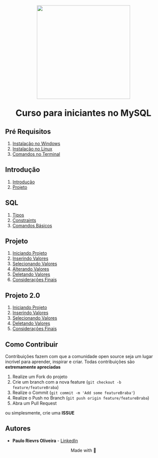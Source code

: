 <h1 align="center">
    <img src="assets/MySQL.svg" width="300" align="center">
    <p>Curso para iniciantes no MySQL</p>
</h1>

## Pré Requisitos

1. [Instalação no Windows](./01-Ambiente/02-Ambiente-Windows.md)
2. [Instalação no Linux](./01-Ambiente/01-Ambiente-Linux.md)
3. [Comandos no Terminal](./01-Ambiente/03-Comandos-no-Terminal.md)

## Introdução

1. [Introdução](./02-Introdução/01-Introducao.md)
2. [Projeto](./02-Introdução/02-Projeto.md)

## SQL

1. [Tipos](./03-SQL/01-Tipos.md)
2. [Constraints](./03-SQL/02-Constraints.md)
3. [Comandos Básicos](./03-SQL/03-ComandosBasicos.md)

## Projeto

1. [Iniciando Projeto](./04-Projeto_part1/01-IniciandoProjeto.md)
2. [Inserindo Valores](./04-Projeto_part1/02-InserindoValores.md)
3. [Selecionando Valores](./04-Projeto_part1/03-SelecionandoValores.md)
4. [Alterando Valores](./04-Projeto_part1/04-AlterandoValores.md)
5. [Deletando Valores](./04-Projeto_part1/05-DeletandoValores.md)
6. [Considerações Finais](./04-Projeto_part1/06-ConsideracoesFinais.md)

## Projeto 2.0

1. [Iniciando Projeto](./04-Projeto_part2/01-IniciandoProjeto.md)
2. [Inserindo Valores](./04-Projeto_part2/02-InserindoValores.md)
3. [Selecionando Valores](./04-Projeto_part2/03-SelecionandoValores.md)
4. [Deletando Valores](./04-Projeto_part2/05-DeletandoValores.md)
5. [Considerações Finais](./04-Projeto_part2/06-ConsideracoesFinais.md)

## Como Contribuir

Contribuições fazem com que a comunidade open source seja um lugar incrível para aprender, inspirar e criar. Todas contribuições
são **extremamente apreciadas**

1. Realize um Fork do projeto
2. Crie um branch com a nova feature (`git checkout -b feature/featureBraba`)
3. Realize o Commit (`git commit -m 'Add some featureBraba'`)
4. Realize o Push no Branch (`git push origin feature/featureBraba`)
5. Abra um Pull Request

ou simplesmente, crie uma **ISSUE**

## Autores

- **Paulo Rievrs Oliveira** - [LinkedIn](https://www.linkedin.com/in/paulo-rievrs/)


<p align="center">Made with 💜</p>

